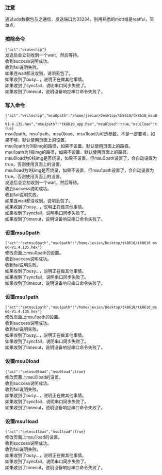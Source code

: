 ### 注意
通过udp数据包与之通信，发送端口为33234，别用熟悉的mqtt或是restful，简单点。

### 擦除命令
`{"act":"erasechip"}`  
发送后会立刻收到一个wait，然后等待。  
收到success说明成功。  
收到fail说明失败。  
如果连wait都没收到，说明丢包了。  
如果收到了busy...，说明正在做其他事情。  
如果收到了syncfail，说明串口同步失败了。  
如果收到了timeout，说明设备响应串口命令失败了。  

### 写入命令
`{"act":"writechip","msu0path":"/home/jevian/Desktop/tk8610/tk8610_msu0-V1.4.135.hex","msu1path":"tk8610_app.hex","msu0load":true,"msu1load":true}`  
msu0path、msu1path、msu0load、msu1load为可选参数，不是一定要填，如果不填，默认使用页面上的设置。  
msu0path为0核img的路径，如果不设置，默认使用页面上的路径。  
msu1path为1核img的路径，如果不设置，默认使用页面上的路径。  
msu0load为0核img是否烧录，如果不设置，但msu0path设置了，会自动设置为true，否则使用页面上的设置。  
msu1load为1核img是否烧录，如果不设置，但msu1path设置了，会自动设置为true，否则使用页面上的设置。  
发送后会立刻收到一个wait，然后等待。  
收到success说明成功。  
收到fail说明失败。  
如果连wait都没收到，说明丢包了。  
如果收到了busy...，说明正在做其他事情。  
如果收到了syncfail，说明串口同步失败了。  
如果收到了timeout，说明设备响应串口命令失败了。  

### 设置msu0path
`{"act":"setmsu0path","msu0path":"/home/jevian/Desktop/tk8610/tk8610_msu0-V1.4.135.hex"}`  
修改页面上msu0path的设置。  
收到success说明成功。  
收到fail说明失败。  
如果收到了busy...，说明正在做其他事情。  
如果收到了syncfail，说明串口同步失败了。  
如果收到了timeout，说明设备响应串口命令失败了。  

### 设置msu1path
`{"act":"setmsu1path","msu1path":"/home/jevian/Desktop/tk8610/tk8610_msu0-V1.4.135.hex"}`  
修改页面上msu1path的设置。  
收到success说明成功。  
收到fail说明失败。  
如果收到了busy...，说明正在做其他事情。  
如果收到了syncfail，说明串口同步失败了。  
如果收到了timeout，说明设备响应串口命令失败了。  

### 设置msu0load
`{"act":"setmsu0load","msu0load":true}`  
修改页面上msu0load的设置。  
收到success说明成功。  
收到fail说明失败。  
如果收到了busy...，说明正在做其他事情。  
如果收到了syncfail，说明串口同步失败了。  
如果收到了timeout，说明设备响应串口命令失败了。  

### 设置msu1load
`{"act":"setmsu1load","msu1load":true}`  
修改页面上msu1load的设置。  
收到success说明成功。  
收到fail说明失败。  
如果收到了busy...，说明正在做其他事情。  
如果收到了syncfail，说明串口同步失败了。  
如果收到了timeout，说明设备响应串口命令失败了。  
